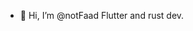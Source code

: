 - 👋 Hi, I’m @notFaad Flutter and rust dev.

<!---
notFaad/notFaad is a ✨ special ✨ repository because its `README.md` (this file) appears on your GitHub profile.
You can click the Preview link to take a look at your changes.
--->
